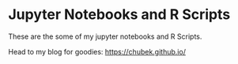 # Jupyter Notebooks and R Scripts

These are the some of my jupyter notebooks and R Scripts.

Head to my blog for goodies:
https://chubek.github.io/

